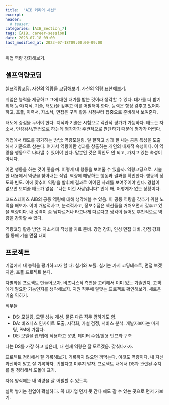 ```yaml
---
title:  "AIB 커리어 세션"
excerpt:
header:
  # teaser:
categories: [AIB_Section_7]
tags: [AIB, career-session]
date: 2023-07-18 09:00
last_modified_at: 2023-07-18T09:00:00-09:00
---
```


취업 역량 강화해보기.

## 셀프역량코딩

셀프역량코딩. 자신의 역량을 코딩해보기. 자신의 역량 표현해보기.

취업은 능력을 제공하고 그에 대한 대가를 받는 것이라 생각할 수 있다. 대가를 더 받기 위해 능력(지식, 기술, 태도)을 갖추고 이를 어필해야 한다. 능력은 항상 갖추고 있어야 하고, 포폴, 이력서, 자소서, 면접은 구직 활동 시점부터 집중으로 준비해서 보여준다. 

태도에 중점을 두어야 한다. 지식과 기술은 시험으로 객관적 평가가 가능하다. 태도는 자소서, 인성검사/면접으로 하는데 평가자가 주관적으로 판단하기 때문에 평가가 어렵다.

기업에서 태도를 평가하는 방법: 역량모델링. 일 잘하고 성과 잘 내는 공통 특성을 도출해서 기준으로 삼는다. 여기서 역량이란 성과를 창출하는 개인의 내재적 속성이다. 이 역량을 행동으로 나타낼 수 있어야 한다. 말뿐인 것은 확인도 안 되고, 가지고 있는 속성이 아니다.

어떤 행동을 하는 것이 좋을까. 어떻게 내 행동을 보여줄 수 있을까. 역량코딩으로: 서술한 내용에서 역량을 찾아내는 작업. 역량에 해당하는 행동과 결과를 확인한다. 행동의 정도와 빈도. 이에 맞추어 역량을 발휘에 결과로 이어진 사례를 보여주어야 한다. 경험이 없으면 보여줄 태도가 없음. "나는 이런 사람입니다" 인데 왜, 어떻게가 없는 상황이다.

코드스테이츠 AIB의 공통 역량에 대해 생각해볼 수 있음. 이 공통 역량을 갖추기 위한 노력을 해보자. 이미 개념적사고, 분석적사고, 정보수집은 섹션들을 거쳐오면서 갖추고 있을 역량이다. 내 성격이 좀 남다르거나 타고나게 다르다고 생각이 들어도 후천적으로 역량을 강화할 수 있다.

역량코딩 활용 방안: 자소서에 작성할 자료 준비. 강점 강화, 인성 면접 대비, 강점 강화를 통해 기술 면접 대비

## 프로젝트

기업에서 내 능력을 평가하고자 할 때: 실기와 포폴. 실기는 가서 코딩테스트, 면접 보겠지만, 포폴 프로젝트 본다.

차별화된 프로젝트 만들어보자. 비즈니스적 측면을 고려해서 이미 있는 기술인지, 고객에게 필요한 기능인지를 생각해보자. 지원 직무에 알맞는 프로젝트 확인해보기. 새로운 기술 익히기.

직무들
- DS: 모델링, 모델 성능 개선. 물론 다른 직무 겸하기도 함.
- DA: 비즈니스 인사이트 도출, 시각화, 가설 검정, 서비스 분석. 개발자보다는 마케팅, PM에 가깝다.
- DE: 모델을 웹/앱에 적용하고 운영, 데이터 수집/활용 인프라 구축

나는 DS를 가장 하고 싶은데, 내 현재 역량은 잘 모르겠음. 갖춰나가자.

프로젝트 정리해서 잘 기록해보기. 기록하지 않으면 까먹는다. 이것도 역량이다. 내 자신 과신하지 말고 잘 기록하자. 귀찮다고 미루지 말자. 프로젝트 내에서 DS과 관련된 수치를 잘 정리해서 포폴에 표기.

자유 양식에는 내 역량을 잘 어필할 수 있도록.

실력 쌓기는 현업이 확실하다. 꼭 대기업 먼저 못 간다 해도 갈 수 있는 곳으로 먼저 가보기.